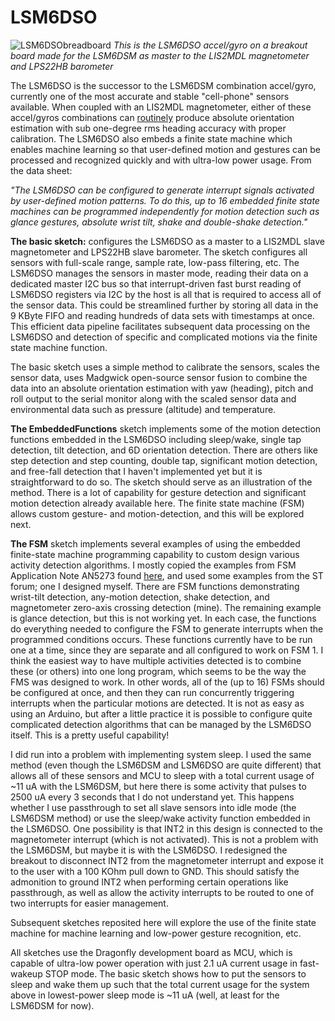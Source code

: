 # LSM6DSO

![LSM6DSObreadboard](https://user-images.githubusercontent.com/6698410/61259719-45a1a100-a730-11e9-8fb8-febeca2fea61.jpg)
*This is the LSM6DSO accel/gyro on a breakout board made for the LSM6DSM as master to the LIS2MDL magnetometer and LPS22HB barometer*

The LSM6DSO is the successor to the LSM6DSM combination accel/gyro, currently one of the most accurate and stable "cell-phone" sensors available. When coupled with an LIS2MDL magnetometer, either of these accel/gyros combinations can [routinely](https://hackaday.com/wp-content/uploads/2019/03/hackaday_journal-gregorytomasch_kriswiner-heading_accuracy_using_mems_sensors.pdf) produce absolute orientation estimation with sub one-degree rms heading accuracy with proper calibration. The LSM6DSO also embeds a finite state machine which enables machine learning so that user-defined motion and gestures can be processed and recognized quickly and with ultra-low power usage. From the data sheet:

*"The LSM6DSO can be configured to generate interrupt signals activated by user-defined motion patterns. To do
this, up to 16 embedded finite state machines can be programmed independently for motion detection such as
glance gestures, absolute wrist tilt, shake and double-shake detection."*

**The basic sketch:** configures the LSM6DSO as a master to a LIS2MDL slave magnetometer and LPS22HB slave barometer. The sketch configures all sensors with full-scale range, sample rate, low-pass filtering, etc. The LSM6DSO manages the sensors in master mode, reading their data on a dedicated master I2C bus so that interrupt-driven fast burst reading of LSM6DSO registers via I2C by the host is all that is required to access all of the sensor data. This could be streamlined further by storing all data in the 9 KByte FIFO and reading hundreds of data sets with timestamps at once. This efficient data pipeline facilitates subsequent data processing on the LSM6DSO and detection of specific and complicated motions via the finite state machine function.

The basic sketch uses a simple method to calibrate the sensors, scales the sensor data, uses Madgwick open-source sensor fusion to combine the data into an absolute orientation estimation with yaw (heading), pitch and roll output to the serial monitor along with the scaled sensor data and environmental data such as pressure (altitude) and temperature.

**The EmbeddedFunctions** sketch implements some of the motion detection functions embedded in the LSM6DSO including sleep/wake, single tap detection, tilt detection, and 6D orientation detection. There are others like step detection and step counting, double tap, significant motion detection, and free-fall detection that I haven't implemented yet but it is straightforward to do so. The sketch should serve as an illustration of the method. There is a lot of capability for gesture detection and significant motion detection already available here. The finite state machine (FSM) allows custom gesture- and motion-detection, and this will be explored next.

**The FSM** sketch implements several examples of using the embedded finite-state machine programming capability to custom design various activity detection algorithms. I mostly copied the examples from FSM Application Note AN5273 found [here](https://www.st.com/en/mems-and-sensors/lsm6dsox.html#), and used some examples from the ST forum; one I designed myself. There are FSM functions demonstrating wrist-tilt detection, any-motion detection, shake detection, and magnetometer zero-axis crossing detection (mine). The remaining example is glance detection, but this is not working yet. In each case, the functions do everything needed to configure the FSM to generate interrupts when the programmed conditions occurs. These functions currently have to be run one at a time, since they are separate and all configured to work on FSM 1. I think the easiest way to have multiple activities detected is to combine these (or others) into one long program, which seems to be the way the FMS was designed to work. In other words, all of the (up to 16) FSMs should be configured at once, and then they can run concurrently triggering interrupts when the particular motions are detected. It is not as easy as using an Arduino, but after a little practice it is possible to configure quite complicated detection algorithms that can be managed by the LSM6DSO itself. This is a pretty useful capability!

I did run into a problem with implementing system sleep. I used the same method (even though the LSM6DSM and LSM6DSO are quite different) that allows all of these sensors and MCU to sleep with a total current usage of ~11 uA with the LSM6DSM, but here there is some activity that pulses to 2500 uA every 3 seconds that I do not understand yet. This happens whether I use passthrough to set all slave sensors into idle mode (the LSM6DSM method) or use the sleep/wake activity function embedded in the LSM6DSO. One possibility is that INT2 in this design is connected to the magnetometer interrupt (which is not activated). This is not a problem with the LSM6DSM, but maybe it is with the LSM6DSO. I redesigned the breakout to disconnect INT2 from the magnetometer interrupt and expose it to the user with a 100 KOhm pull down to GND. This should satisfy the admonition to ground INT2 when performing certain operations like passthrough, as well as allow the activity interrupts to be routed to one of two interrupts for easier management.

Subsequent sketches reposited here will explore the use of the finite state machine for machine learning and low-power gesture recognition, etc.

All sketches use the Dragonfly development board as MCU, which is capable of ultra-low power operation with just 2.1 uA current usage in fast-wakeup STOP mode. The basic sketch shows how to put the sensors to sleep and wake them up such that the total current usage for the system above in lowest-power sleep mode is ~11 uA (well, at least for the LSM6DSM for now).


